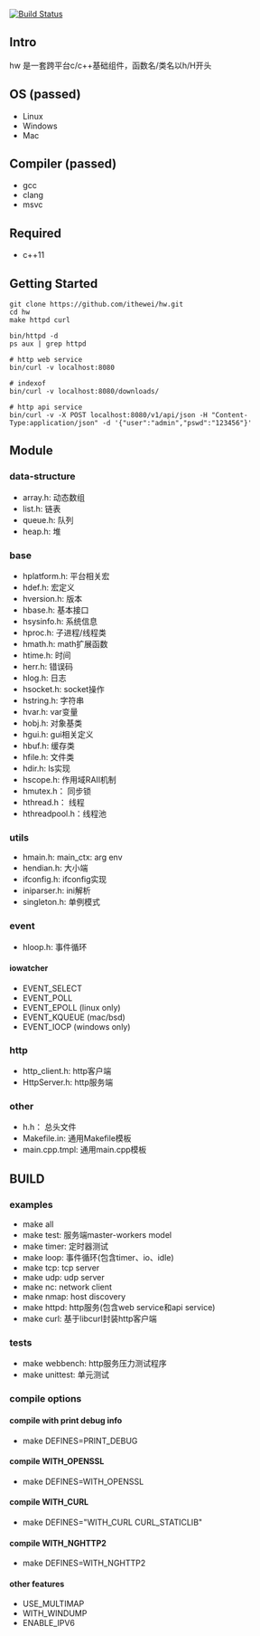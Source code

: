 [![Build Status](https://travis-ci.org/ithewei/hw.svg?branch=master)](https://travis-ci.org/ithewei/hw)

## Intro

hw 是一套跨平台c/c++基础组件，函数名/类名以h/H开头

## OS (passed)

- Linux
- Windows
- Mac

## Compiler (passed)

- gcc
- clang
- msvc

## Required

- c++11

## Getting Started
```shell
git clone https://github.com/ithewei/hw.git
cd hw
make httpd curl

bin/httpd -d
ps aux | grep httpd

# http web service
bin/curl -v localhost:8080

# indexof
bin/curl -v localhost:8080/downloads/

# http api service
bin/curl -v -X POST localhost:8080/v1/api/json -H "Content-Type:application/json" -d '{"user":"admin","pswd":"123456"}'
```

## Module

### data-structure
- array.h:       动态数组
- list.h:        链表
- queue.h:       队列
- heap.h:        堆

### base
- hplatform.h:   平台相关宏
- hdef.h:        宏定义
- hversion.h:    版本
- hbase.h:       基本接口
- hsysinfo.h:    系统信息
- hproc.h:       子进程/线程类
- hmath.h:       math扩展函数
- htime.h:       时间
- herr.h:        错误码
- hlog.h:        日志
- hsocket.h:     socket操作
- hstring.h:     字符串
- hvar.h:        var变量
- hobj.h:        对象基类
- hgui.h:        gui相关定义
- hbuf.h:        缓存类
- hfile.h:       文件类
- hdir.h:        ls实现
- hscope.h:      作用域RAII机制
- hmutex.h：     同步锁
- hthread.h：    线程
- hthreadpool.h：线程池

### utils
- hmain.h:       main_ctx: arg env
- hendian.h:     大小端
- ifconfig.h:    ifconfig实现
- iniparser.h:   ini解析
- singleton.h:   单例模式

### event
- hloop.h:       事件循环

#### iowatcher
- EVENT_SELECT
- EVENT_POLL
- EVENT_EPOLL   (linux only)
- EVENT_KQUEUE  (mac/bsd)
- EVENT_IOCP    (windows only)

### http
- http_client.h: http客户端
- HttpServer.h:  http服务端

### other

- h.h：          总头文件
- Makefile.in:   通用Makefile模板
- main.cpp.tmpl: 通用main.cpp模板

## BUILD

### examples

- make all
- make test:  服务端master-workers model
- make timer: 定时器测试
- make loop:  事件循环(包含timer、io、idle)
- make tcp:   tcp server
- make udp:   udp server
- make nc:    network client
- make nmap:  host discovery
- make httpd: http服务(包含web service和api service)
- make curl:  基于libcurl封装http客户端

### tests
- make webbench: http服务压力测试程序
- make unittest: 单元测试

### compile options
#### compile with print debug info
- make DEFINES=PRINT_DEBUG

#### compile WITH_OPENSSL
- make DEFINES=WITH_OPENSSL

#### compile WITH_CURL
- make DEFINES="WITH_CURL CURL_STATICLIB"

#### compile WITH_NGHTTP2
- make DEFINES=WITH_NGHTTP2

#### other features
- USE_MULTIMAP
- WITH_WINDUMP
- ENABLE_IPV6
